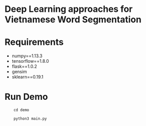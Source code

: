 # Deep Learning approaches for Vietnamese Word Segmentation

# Requirements
- numpy==1.13.3
- tensorflow==1.8.0
- flask==1.0.2
- gensim
- sklearn==0.19.1

# Run Demo
```
	cd demo
```

```
	python3 main.py
```